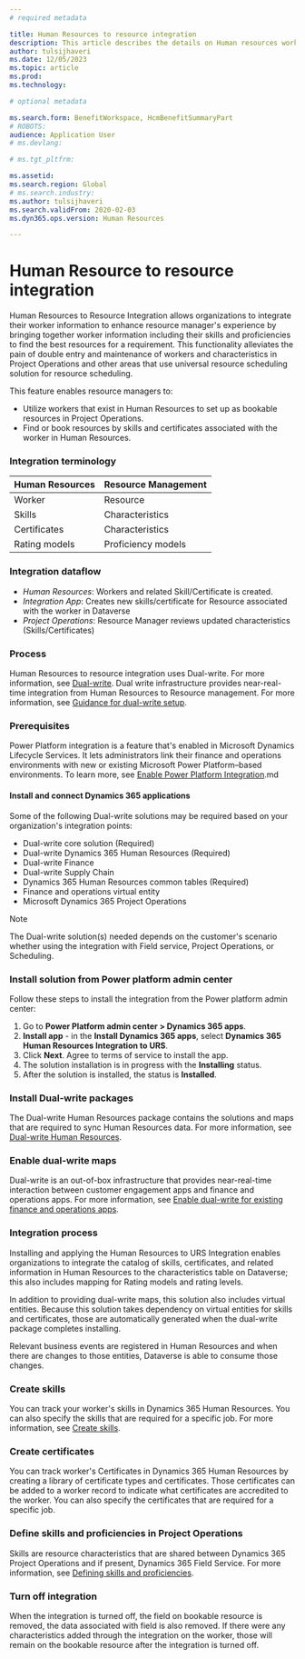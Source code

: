 ```yaml
---
# required metadata

title: Human Resources to resource integration
description: This article describes the details on Human resources workers to bookable resource integration. 
author: tulsijhaveri
ms.date: 12/05/2023
ms.topic: article
ms.prod: 
ms.technology: 

# optional metadata

ms.search.form: BenefitWorkspace, HcmBenefitSummaryPart
# ROBOTS: 
audience: Application User
# ms.devlang: 

# ms.tgt_pltfrm: 

ms.assetid: 
ms.search.region: Global
# ms.search.industry: 
ms.author: tulsijhaveri
ms.search.validFrom: 2020-02-03
ms.dyn365.ops.version: Human Resources

---
```



# Human Resource to resource integration

Human Resources to Resource Integration allows organizations to integrate their worker information to enhance resource manager's experience by bringing together worker information including their skills and proficiencies to find the best resources for a requirement. This functionality alleviates the pain of double entry and maintenance of workers and characteristics in Project Operations and other areas that use universal resource scheduling solution for resource scheduling.

This feature enables resource managers to:

- Utilize workers that exist in Human Resources to set up as bookable resources in Project Operations.
- Find or book resources by skills and certificates associated with the worker in Human Resources.

### Integration terminology

| Human Resources | Resource Management |
| --- | --- |
| Worker | Resource |
| Skills | Characteristics |
| Certificates | Characteristics |
| Rating models | Proficiency models |

### Integration dataflow


- _Human Resources_: Workers and related Skill/Certificate is created.
- _Integration App_: Creates new skills/certificate for Resource associated with the worker in Dataverse
- _Project Operations_: Resource Manager reviews updated characteristics (Skills/Certificates)


### Process

Human Resources to resource integration uses Dual-write. For more information, see [Dual-write](/fin-ops-core/dev-itpro/data-entities/dual-write/dual-write-overview). Dual write infrastructure provides near-real-time integration from Human Resources to Resource management. For more information, see [Guidance for dual-write setup](/fin-ops-core/dev-itpro/data-entities/dual-write/connection-setup).

### Prerequisites

Power Platform integration is a feature that's enabled in Microsoft Dynamics Lifecycle Services. It lets administrators link their finance and operations environments with new or existing Microsoft Power Platform–based environments. To learn more, see [Enable Power Platform Integration](/fin-ops-core/dev-itpro/power-platform/enable-power-platform-integration).md

#### Install and connect Dynamics 365 applications
Some of the following Dual-write solutions may be required based on your organization's integration points:

- Dual-write core solution (Required)
- Dual-write Dynamics 365 Human Resources (Required)
- Dual-write Finance
- Dual-write Supply Chain 
- Dynamics 365 Human Resources common tables (Required)
- Finance and operations virtual entity
- Microsoft Dynamics 365 Project Operations

> [!NOTE]
> The Dual-write solution(s) needed depends on the customer's scenario whether using the integration with Field service, Project Operations, or Scheduling.

### Install solution from Power platform admin center 

Follow these steps to install the integration from the Power platform admin center:
1. Go to **Power Platform admin center \> Dynamics 365 apps**.
2. **Install app** - in the **Install Dynamics 365 apps**, select **Dynamics 365 Human Resources Integration to URS**.
3. Click **Next**. Agree to terms of service to install the app.
4. The solution installation is in progress with the **Installing** status.
5. After the solution is installed, the status is **Installed**.

### Install Dual-write packages

The Dual-write Human Resources package contains the solutions and maps that are required to sync Human Resources data. For more information, see [Dual-write Human Resources](/fin-ops-core/dev-itpro/data-entities/dual-write/separated-solutions#dual-write-human-resources).

### Enable dual-write maps

Dual-write is an out-of-box infrastructure that provides near-real-time interaction between customer engagement apps and finance and operations apps. For more information, see [Enable dual-write for existing finance and operations apps](/fin-ops-core/dev-itpro/data-entities/dual-write/enable-dual-write).

### Integration process

Installing and applying the Human Resources to URS Integration enables organizations to integrate the catalog of skills, certificates, and related information in Human Resources to the characteristics table on Dataverse; this also includes mapping for Rating models and rating levels.

In addition to providing dual-write maps, this solution also includes virtual entities. Because this solution takes dependency on virtual entities for skills and certificates, those are automatically generated when the dual-write package completes installing.

Relevant business events are registered in Human Resources and when there are changes to those entities, Dataverse is able to consume those changes.

### Create skills 

You can track your worker's skills in Dynamics 365 Human Resources. You can also specify the skills that are required for a specific job. For more information, see [Create skills](hr-develop-skills).

### Create certificates 

You can track worker's Certificates in Dynamics 365 Human Resources by creating a library of certificate types and certificates. Those certificates can be added to a worker record to indicate what certificates are accredited to the worker. You can also specify the certificates that are required for a specific job.

### Define skills and proficiencies in Project Operations

Skills are resource characteristics that are shared between Dynamics 365 Project Operations and if present, Dynamics 365 Field Service. For more information, see [Defining skills and proficiencies](/project-operations/resource-management/define-skills-proficiencies).

### Turn off integration

When the integration is turned off, the field on bookable resource is removed, the data associated with field is also removed. If there were any characteristics added through the integration on the worker, those will remain on the bookable resource after the integration is turned off.

